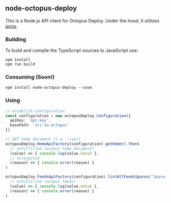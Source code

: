 ## node-octopus-deploy

This is a Node.js API client for Octopus Deploy. Under the hood, it utilizes [axios](https://github.com/axios/axios).

### Building

To build and compile the TypeScript sources to JavaScript use:

```
npm install
npm run build
```

### Consuming (Soon!)

```
npm install node-octopus-deploy --save
```

### Using

```typescript
// establish configuration
const configuration = new octopusDeploy.Configuration({
  apiKey: 'api-key',
  basePath: 'uri-to-octopus'
})

// GET home document (i.e. ~/api)
octopusDeploy.HomeApiFactory(configuration).getHome().then(
  // onfulfilled (output home document)
  (value) => { console.log(value.data) },
  // onrejected
  (reason) => { console.error(reason) }
)

octopusDeploy.FeedsApiFactory(configuration).listAllFeedsSpaces('Spaces-1').then(
  // onfulfilled (output feeds)
  (value) => { console.log(value.data) },
  (reason) => { console.error(reason) }
)
```